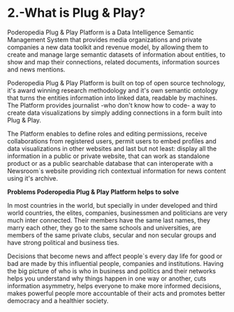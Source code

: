 2.-What is Plug & Play?
======


Poderopedia Plug & Play Platform is a Data Intelligence Semantic Management
System that provides media organizations and private companies a new data 
toolkit and revenue model, by allowing them to create and manage large semantic
datasets of information about entities, to show and map their connections,
related documents, information sources and news mentions.

Poderopedia Plug & Play Platform is built on top of open source technology, it's
award winning research methodology and it's own semantic ontology that turns the
entities information into linked data, readable by machines. The Platform
provides journalist -who don't know how to code- a way to create data
visualizations by simply adding connections in a form built into Plug & Play.

The Platform enables to define roles and editing permissions, receive
collaborations from registered users, permit users to embed profiles and data
visualizations in other websites and last but not least: display all the
information in a public or private website, that can work as standalone product
or as a public searchable database that can interoperate with a Newsroom`s
website providing rich contextual information for news content using it's
archive.

**Problems Poderopedia Plug & Play Platform helps to solve**

In most countries in the world, but specially in under developed and third world countries,
the elites, companies, businessmen and politicians are very much inter connected.
Their members have the same last names, they marry each other, they go to the
same schools and universities, are members of the same private clubs, secular and
non secular groups and have strong political and business ties.

Decisions that become news and affect people`s every day life for good or bad are
made by this influential people, companies and institutions. Having the big
picture of who is who in business and politics and their networks helps you
understand why things happen in one way or another, cuts information asymmetry,
helps everyone to make more informed decisions, makes powerful people more
accountable of their acts and promotes better democracy and a healthier society.


